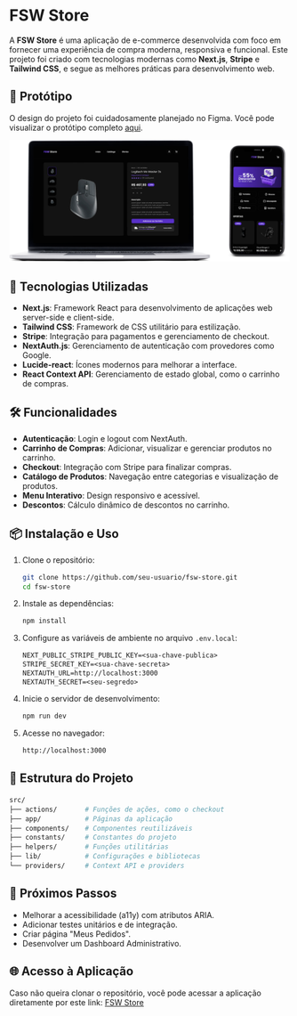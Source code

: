 # FSW Store

A **FSW Store** é uma aplicação de e-commerce desenvolvida com foco em fornecer uma experiência de compra moderna, responsiva e funcional. Este projeto foi criado com tecnologias modernas como **Next.js**, **Stripe** e **Tailwind CSS**, e segue as melhores práticas para desenvolvimento web.

## 🎨 Protótipo

O design do projeto foi cuidadosamente planejado no Figma. Você pode visualizar o protótipo completo [aqui](https://www.figma.com/design/5AQGxZZGDHFBaQK9c2sH0b/FSW-Store?node-id=89-280&p=f).

![App Screenshot](/public/prints/print-mockup-project-fsw-store.png)

## 🚀 Tecnologias Utilizadas

- **Next.js**: Framework React para desenvolvimento de aplicações web server-side e client-side.
- **Tailwind CSS**: Framework de CSS utilitário para estilização.
- **Stripe**: Integração para pagamentos e gerenciamento de checkout.
- **NextAuth.js**: Gerenciamento de autenticação com provedores como Google.
- **Lucide-react**: Ícones modernos para melhorar a interface.
- **React Context API**: Gerenciamento de estado global, como o carrinho de compras.

## 🛠️ Funcionalidades

- **Autenticação**: Login e logout com NextAuth.
- **Carrinho de Compras**: Adicionar, visualizar e gerenciar produtos no carrinho.
- **Checkout**: Integração com Stripe para finalizar compras.
- **Catálogo de Produtos**: Navegação entre categorias e visualização de produtos.
- **Menu Interativo**: Design responsivo e acessível.
- **Descontos**: Cálculo dinâmico de descontos no carrinho.

## 📦 Instalação e Uso

1. Clone o repositório:

   ```bash
   git clone https://github.com/seu-usuario/fsw-store.git
   cd fsw-store
   ```

2. Instale as dependências:

   ```bash
   npm install
   ```

3. Configure as variáveis de ambiente no arquivo `.env.local`:

   ```env
   NEXT_PUBLIC_STRIPE_PUBLIC_KEY=<sua-chave-publica>
   STRIPE_SECRET_KEY=<sua-chave-secreta>
   NEXTAUTH_URL=http://localhost:3000
   NEXTAUTH_SECRET=<seu-segredo>
   ```

4. Inicie o servidor de desenvolvimento:

   ```bash
   npm run dev
   ```

5. Acesse no navegador:

   ```bash
   http://localhost:3000
   ```

## 📂 Estrutura do Projeto

```bash
src/
├── actions/       # Funções de ações, como o checkout
├── app/           # Páginas da aplicação
├── components/    # Componentes reutilizáveis
├── constants/     # Constantes do projeto
├── helpers/       # Funções utilitárias
├── lib/           # Configurações e bibliotecas
└── providers/     # Context API e providers
```

## 📌 Próximos Passos

- Melhorar a acessibilidade (a11y) com atributos ARIA.
- Adicionar testes unitários e de integração.
- Criar página "Meus Pedidos".
- Desenvolver um Dashboard Administrativo.

## 🌐 Acesso à Aplicação

Caso não queira clonar o repositório, você pode acessar a aplicação diretamente por este link: [FSW Store](https://fsw-store-xi-eight.vercel.app/)
